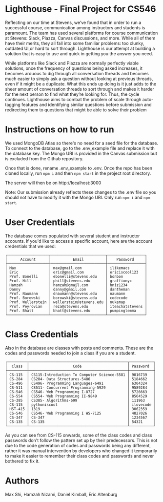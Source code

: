 # Lighthouse - Final Project for CS546
Reflecting on our time at Stevens, we’ve found that in order to run a successful course, communication among instructors and students is paramount. The team has used several platforms for course communication at Stevens: Slack, Piazza, Canvas discussions, and more.  While all of them have their merits, they all fall into some familiar problems:  too clunky, outdated UI,or hard to sort through.  Lighthouse is our attempt at building a solution that is easy to use and quick in getting you the answer you need.

While platforms like Slack and Piazza are normally perfectly viable solutions,  once the frequency of questions being asked increases,  it becomes arduous to dig through all conversation threads and becomes much easier to simply ask a question without looking at previous threads, even if it might be a duplicate.  What this ends up doing is it just adds to the sheer amount of  conversation  threads  to  sort  through  and  makes  it  harder  for  the  next person to find what they’re looking for.  Thus, the cycle continues.  Lighthouse aims to combat the problem of scale through auto-tagging features and identifying similar questions before submission and redirecting them to questions that might be able to solve their problem


# Instructions on how to run
We used MongoDB Atlas so there's no need for a seed file for the database. To connect to the database, go to the .env_example file and replace it with the database key. The Mongo URI is provided in the Canvas submission but is excluded from the Github repository.

Once that is done, rename .env_example to .env. Once the repo has been cloned locally, run 
```npm i```
and then 
```npm start```
in the project root directory.

The server will then be on http://localhost:3000 

Note: Our submission already reflects these changes to the .env file so you should not have to modify it with the Mongo URI. Only run `npm i` and `npm start`.

# User Credentials 
The database comes populated with several student and instructor accounts. If you'd like to access a specific account, here are the account credentials that we used: 

```
┌───────────────────┬─────────────────────────┬─────────────────┐
│      Account      │          Email          │    Password     │
├───────────────────┼─────────────────────────┼─────────────────┤
│ Max               │ max@gmail.com           │ ilikemacs       │
│ Eric              │ eric@gmail.com          │ ericiscool123   │
│ Prof. Bonelli     │ ebonelli@stevens.edu    │ bonbon          │
│ Prof. Hill        │ phill@stevens.edu       │ graffixnyc      │
│ Hamzah            │ hamzah@gmail.com        │ hniz1234        │
│ Danny             │ danny@gmail.com         │ dantheman       │
│ Prof. Naumann     │ dnaumann@stevens.edu    │ naumann         │
│ Prof. Borowski    │ borowski@stevens.edu    │ codecode        │
│ Prof. Wellerstein │ wellerstein@stevens.edu │ nukemap         │
│ Prof. Peyrovian   │ reza@stevens.edu        │ iteachatstevens │
│ Prof. Bhatt       │ bhatt@stevens.edu       │ pumpinglemma    │
└───────────────────┴─────────────────────────┴─────────────────┘
```

# Class Credentials
Also in the database are classes with posts and comments. These are the codes and passwords needed to join a class if you are a student.
```
┌─────────┬─────────────────────────────────────────────┬───────────┐
│  Class  │                    Code                     │ Password  │
├─────────┼─────────────────────────────────────────────┼───────────┤
│ CS-115  │ CS115-Introduction To Computer Science-5581 │ 9016739   │
│ CS-284  │ CS284- Data Structures-5486                 │ 5184662   │
│ CS-496  │ CS496- Programming Languages-6491           │ 6304324   │
│ CS-511  │ CS511- Concurrent Programming-5929          │ 9589284   │
│ CS-546  │ CS546- Web Programming I-8727               │ 5726663   │
│ CS-554  │ CS554- Web Programming II-9849              │ 8564529   │
│ CS-385  │ CS385- Algorithms-699                       │ 111963    │
│ CS-115  │ pythoniscool                                │ ilovecode │
│ HST-415 │ 1319                                        │ 3062359   │
│ CS-546  │ CS546- Web Programming I WS-7125            │ 4827026   │
│ CS-347  │ CS-347                                      │ 1234567   │
│ CS-135  │ CS-135                                      │ 54321     │
└─────────┴─────────────────────────────────────────────┴───────────┘
```
As you can see from CS-115 onwards, some of the class codes and class passwords don't follow the pattern set up by their predecessors. This is not due to the code generation of codes and passwords being any different, rather it was manual intervention by developers who changed it temporarily to make it easier to remember their class codes and passwords and never bothered to fix it.

# Authors
Max Shi, Hamzah Nizami, Daniel Kimball, Eric Altenburg
